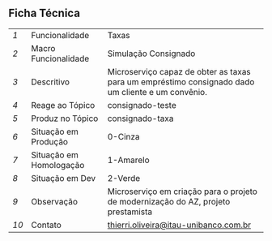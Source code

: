 
## Ficha Técnica

| |	| |
|-|-|-|
|*1*|Funcionalidade|Taxas|
|*2*|Macro Funcionalidade|Simulação Consignado|
|*3*|Descritivo|Microserviço capaz de obter as taxas para um empréstimo consignado dado um cliente e um convênio.|
|*4*|Reage ao Tópico|consignado-teste
|*5*|Produz no Tópico|consignado-taxa
|*6*|Situação em Produção| 0-Cinza
|*7*|Situação em Homologação| 1-Amarelo
|*8*|Situação em Dev| 2-Verde
|*9*|Observação| Microserviço em criação para o projeto de modernização do AZ, projeto prestamista
|*10*|Contato| thierri.oliveira@itau-unibanco.com.br



